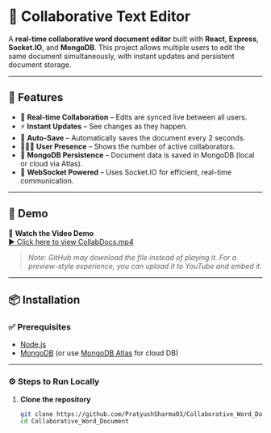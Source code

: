 # 📝 Collaborative Text Editor

A **real-time collaborative word document editor** built with **React**, **Express**, **Socket.IO**, and **MongoDB**. This project allows multiple users to edit the same document simultaneously, with instant updates and persistent document storage.

---

## 🚀 Features

- 🔁 **Real-time Collaboration** – Edits are synced live between all users.
- ⚡ **Instant Updates** – See changes as they happen.
- 💾 **Auto-Save** – Automatically saves the document every 2 seconds.
- 🧑‍🤝‍🧑 **User Presence** – Shows the number of active collaborators.
- 🧠 **MongoDB Persistence** – Document data is saved in MongoDB (local or cloud via Atlas).
- 💬 **WebSocket Powered** – Uses Socket.IO for efficient, real-time communication.

---

## 📸 Demo

🎥 **Watch the Video Demo**  
[▶️ Click here to view CollabDocs.mp4](videos/CollabDocs.mp4)

> _Note: GitHub may download the file instead of playing it. For a preview-style experience, you can upload it to YouTube and embed it._

---

## 📦 Installation

### ✅ Prerequisites

- [Node.js](https://nodejs.org/)
- [MongoDB](https://www.mongodb.com/) (or use [MongoDB Atlas](https://www.mongodb.com/atlas) for cloud DB)

---

### ⚙️ Steps to Run Locally

1. **Clone the repository**
   ```bash
   git clone https://github.com/PratyushSharma03/Collaborative_Word_Document.git
   cd Collaborative_Word_Document
